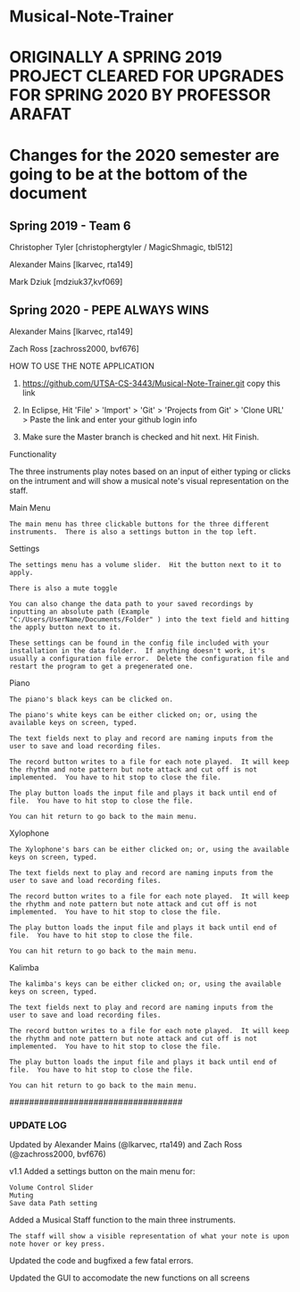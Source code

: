 # Musical-Note-Trainer
# ORIGINALLY A SPRING 2019 PROJECT CLEARED FOR UPGRADES FOR SPRING 2020 BY PROFESSOR ARAFAT
# Changes for the 2020 semester are going to be at the bottom of the document

## Spring 2019 - Team 6


Christopher Tyler [christophergtyler / MagicShmagic, tbl512]

Alexander Mains [lkarvec, rta149]

Mark Dziuk [mdziuk37,kvf069]


## Spring 2020 - PEPE ALWAYS WINS

Alexander Mains [lkarvec, rta149]

Zach Ross [zachross2000, bvf676]

HOW TO USE THE NOTE APPLICATION

1. https://github.com/UTSA-CS-3443/Musical-Note-Trainer.git copy this link

2. In Eclipse, Hit 'File' > 'Import' > 'Git' > 'Projects from Git' > 'Clone URL' > Paste the link and enter your github login info

3. Make sure the Master branch is checked and hit next.  Hit Finish.

Functionality

The three instruments play notes based on an input of either typing or clicks on the intrument and will show a musical note's visual representation on the staff.

Main Menu
    
    The main menu has three clickable buttons for the three different instruments.  There is also a settings button in the top left.
    
Settings
    
    The settings menu has a volume slider.  Hit the button next to it to apply.
    
    There is also a mute toggle
    
    You can also change the data path to your saved recordings by inputting an absolute path (Example "C:/Users/UserName/Documents/Folder" ) into the text field and hitting the apply button next to it.
    
    These settings can be found in the config file included with your installation in the data folder.  If anything doesn't work, it's usually a configuration file error.  Delete the configuration file and restart the program to get a pregenerated one.

Piano
    
    The piano's black keys can be clicked on.
    
    The piano's white keys can be either clicked on; or, using the available keys on screen, typed.
    
    The text fields next to play and record are naming inputs from the user to save and load recording files.
    
    The record button writes to a file for each note played.  It will keep the rhythm and note pattern but note attack and cut off is not implemented.  You have to hit stop to close the file.
    
    The play button loads the input file and plays it back until end of file.  You have to hit stop to close the file.
    
    You can hit return to go back to the main menu.
    
    
Xylophone
    
    The Xylophone's bars can be either clicked on; or, using the available keys on screen, typed.
    
    The text fields next to play and record are naming inputs from the user to save and load recording files.
    
    The record button writes to a file for each note played.  It will keep the rhythm and note pattern but note attack and cut off is not implemented.  You have to hit stop to close the file.
    
    The play button loads the input file and plays it back until end of file.  You have to hit stop to close the file.
    
    You can hit return to go back to the main menu.
    
    

Kalimba
    
    The kalimba's keys can be either clicked on; or, using the available keys on screen, typed.
    
    The text fields next to play and record are naming inputs from the user to save and load recording files.
    
    The record button writes to a file for each note played.  It will keep the rhythm and note pattern but note attack and cut off is not implemented.  You have to hit stop to close the file.
    
    The play button loads the input file and plays it back until end of file.  You have to hit stop to close the file.
    
    You can hit return to go back to the main menu.
    
    
###################################

### UPDATE LOG
Updated by Alexander Mains (@lkarvec, rta149)
and Zach Ross (@zachross2000, bvf676)

v1.1
Added a settings button on the main menu for:
    
    Volume Control Slider 
    Muting
    Save data Path setting 

Added a Musical Staff function to the main three instruments.
    
    The staff will show a visible representation of what your note is upon note hover or key press.

Updated the code and bugfixed a few fatal errors.

Updated the GUI to accomodate the new functions on all screens

